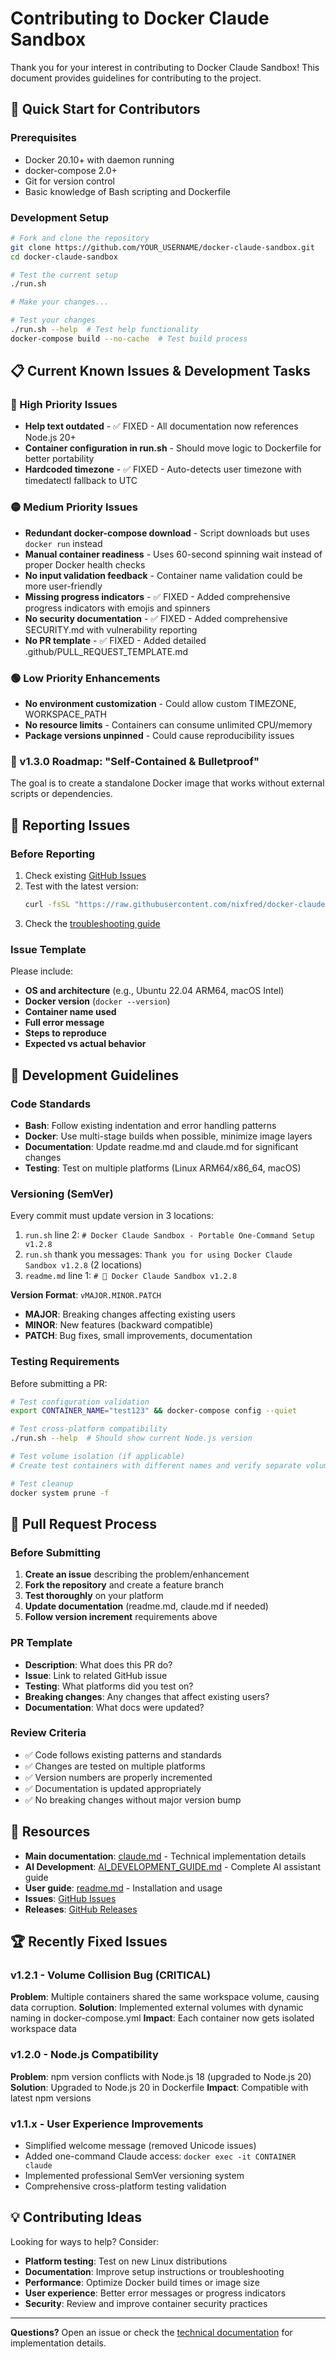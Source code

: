 # Contributing to Docker Claude Sandbox

Thank you for your interest in contributing to Docker Claude Sandbox! This document provides guidelines for contributing to the project.

## 🚀 Quick Start for Contributors

### Prerequisites
- Docker 20.10+ with daemon running
- docker-compose 2.0+
- Git for version control
- Basic knowledge of Bash scripting and Dockerfile

### Development Setup
```bash
# Fork and clone the repository
git clone https://github.com/YOUR_USERNAME/docker-claude-sandbox.git
cd docker-claude-sandbox

# Test the current setup
./run.sh

# Make your changes...

# Test your changes
./run.sh --help  # Test help functionality
docker-compose build --no-cache  # Test build process
```

## 📋 Current Known Issues & Development Tasks

### 🔴 High Priority Issues
- **Help text outdated** - ✅ FIXED - All documentation now references Node.js 20+
- **Container configuration in run.sh** - Should move logic to Dockerfile for better portability
- **Hardcoded timezone** - ✅ FIXED - Auto-detects user timezone with timedatectl fallback to UTC

### 🟡 Medium Priority Issues  
- **Redundant docker-compose download** - Script downloads but uses `docker run` instead
- **Manual container readiness** - Uses 60-second spinning wait instead of proper Docker health checks
- **No input validation feedback** - Container name validation could be more user-friendly
- **Missing progress indicators** - ✅ FIXED - Added comprehensive progress indicators with emojis and spinners
- **No security documentation** - ✅ FIXED - Added comprehensive SECURITY.md with vulnerability reporting
- **No PR template** - ✅ FIXED - Added detailed .github/PULL_REQUEST_TEMPLATE.md

### 🟢 Low Priority Enhancements
- **No environment customization** - Could allow custom TIMEZONE, WORKSPACE_PATH
- **No resource limits** - Containers can consume unlimited CPU/memory
- **Package versions unpinned** - Could cause reproducibility issues

### 🎯 v1.3.0 Roadmap: "Self-Contained & Bulletproof"
The goal is to create a standalone Docker image that works without external scripts or dependencies.

## 🐛 Reporting Issues

### Before Reporting
1. Check existing [GitHub Issues](https://github.com/nixfred/docker-claude-sandbox/issues)
2. Test with the latest version: 
   ```bash
   curl -fsSL "https://raw.githubusercontent.com/nixfred/docker-claude-sandbox/main/run.sh?v=$(date +%s)" | bash
   ```
3. Check the [troubleshooting guide](claude.md#troubleshooting-guide)

### Issue Template
Please include:
- **OS and architecture** (e.g., Ubuntu 22.04 ARM64, macOS Intel)
- **Docker version** (`docker --version`)
- **Container name used**
- **Full error message**
- **Steps to reproduce**
- **Expected vs actual behavior**

## 🔧 Development Guidelines

### Code Standards
- **Bash**: Follow existing indentation and error handling patterns
- **Docker**: Use multi-stage builds when possible, minimize image layers
- **Documentation**: Update readme.md and claude.md for significant changes
- **Testing**: Test on multiple platforms (Linux ARM64/x86_64, macOS)

### Versioning (SemVer)
Every commit must update version in 3 locations:
1. `run.sh` line 2: `# Docker Claude Sandbox - Portable One-Command Setup v1.2.8`
2. `run.sh` thank you messages: `Thank you for using Docker Claude Sandbox v1.2.8` (2 locations)
3. `readme.md` line 1: `# 🤖 Docker Claude Sandbox v1.2.8`

**Version Format**: `vMAJOR.MINOR.PATCH`
- **MAJOR**: Breaking changes affecting existing users
- **MINOR**: New features (backward compatible)  
- **PATCH**: Bug fixes, small improvements, documentation

### Testing Requirements
Before submitting a PR:
```bash
# Test configuration validation
export CONTAINER_NAME="test123" && docker-compose config --quiet

# Test cross-platform compatibility  
./run.sh --help  # Should show current Node.js version

# Test volume isolation (if applicable)
# Create test containers with different names and verify separate volumes

# Test cleanup
docker system prune -f
```

## 📝 Pull Request Process

### Before Submitting
1. **Create an issue** describing the problem/enhancement
2. **Fork the repository** and create a feature branch
3. **Test thoroughly** on your platform
4. **Update documentation** (readme.md, claude.md if needed)
5. **Follow version increment** requirements above

### PR Template
- **Description**: What does this PR do?
- **Issue**: Link to related GitHub issue
- **Testing**: What platforms did you test on?
- **Breaking changes**: Any changes that affect existing users?
- **Documentation**: What docs were updated?

### Review Criteria
- ✅ Code follows existing patterns and standards
- ✅ Changes are tested on multiple platforms
- ✅ Version numbers are properly incremented  
- ✅ Documentation is updated appropriately
- ✅ No breaking changes without major version bump

## 🔗 Resources

- **Main documentation**: [claude.md](claude.md) - Technical implementation details
- **AI Development**: [AI_DEVELOPMENT_GUIDE.md](AI_DEVELOPMENT_GUIDE.md) - Complete AI assistant guide
- **User guide**: [readme.md](readme.md) - Installation and usage
- **Issues**: [GitHub Issues](https://github.com/nixfred/docker-claude-sandbox/issues)
- **Releases**: [GitHub Releases](https://github.com/nixfred/docker-claude-sandbox/releases)

## 🏆 Recently Fixed Issues

### v1.2.1 - Volume Collision Bug (CRITICAL)
**Problem**: Multiple containers shared the same workspace volume, causing data corruption.
**Solution**: Implemented external volumes with dynamic naming in docker-compose.yml
**Impact**: Each container now gets isolated workspace data

### v1.2.0 - Node.js Compatibility
**Problem**: npm version conflicts with Node.js 18 (upgraded to Node.js 20)
**Solution**: Upgraded to Node.js 20 in Dockerfile
**Impact**: Compatible with latest npm versions

### v1.1.x - User Experience Improvements
- Simplified welcome message (removed Unicode issues)
- Added one-command Claude access: `docker exec -it CONTAINER claude`
- Implemented professional SemVer versioning system
- Comprehensive cross-platform testing validation

## 💡 Contributing Ideas

Looking for ways to help? Consider:
- **Platform testing**: Test on new Linux distributions
- **Documentation**: Improve setup instructions or troubleshooting
- **Performance**: Optimize Docker build times or image size
- **User experience**: Better error messages or progress indicators
- **Security**: Review and improve container security practices

---

**Questions?** Open an issue or check the [technical documentation](claude.md) for implementation details.